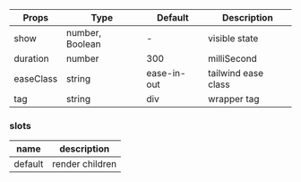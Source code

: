 | Props | Type | Default | Description |
| ------------ | ------------ | ------------ | ------------ |
| show | number, Boolean | - | visible state |
| duration | number | 300 | milliSecond |
| easeClass | string | ease-in-out | tailwind ease class |
| tag | string | div | wrapper tag |


### slots
| name | description
| ------------ | ------------ |
| default | render children |